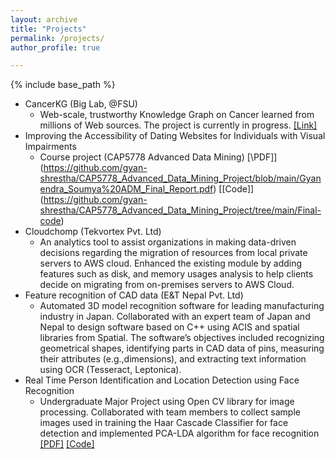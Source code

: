 ```yaml
---
layout: archive
title: "Projects"
permalink: /projects/
author_profile: true

---
```


{% include base_path %}

* CancerKG (Big Lab, @FSU)
  * Web-scale, trustworthy Knowledge Graph on Cancer learned from millions of Web sources. The project is currently in progress. [\[Link\]](http://www.cancerkg.org/) <br>
* Improving the Accessibility of Dating Websites for Individuals with Visual Impairments
  * Course project (CAP5778 Advanced Data Mining) [\PDF\]] (https://github.com/gyan-shrestha/CAP5778_Advanced_Data_Mining_Project/blob/main/Gyanendra_Soumya%20ADM_Final_Report.pdf) [\[Code]] (https://github.com/gyan-shrestha/CAP5778_Advanced_Data_Mining_Project/tree/main/Final-code) <br>
* Cloudchomp (Tekvortex Pvt. Ltd)
  * An analytics tool to assist organizations in making data-driven decisions regarding the migration of resources from local private servers to AWS cloud. Enhanced the existing module by adding features such as disk, and memory usages analysis to help clients decide on migrating from on-premises servers to AWS Cloud.
* Feature recognition of CAD data (E&T Nepal Pvt. Ltd)
  * Automated 3D model recognition software for leading manufacturing industry in Japan. Collaborated with an expert team of Japan and Nepal to design software based on C++ using ACIS and spatial libraries from Spatial. The software’s objectives included recognizing geometrical shapes, identifying parts in CAD data of pins, measuring their attributes (e.g.,dimensions), and extracting text information using OCR (Tesseract, Leptonica).
* Real Time Person Identification and Location Detection using Face Recognition
  * Undergraduate Major Project using Open CV library for image processing. Collaborated with team members to collect sample images used in training the Haar Cascade Classifier for face detection and implemented PCA-LDA algorithm for face recognition [\[PDF\]](https://github.com/gyan-shrestha/gyanendrashrestha.github.io/tree/master/files/Major_project_BEX.pdf) [\[Code\]](https://github.com/gyan-shrestha/face_recognition) <br>

